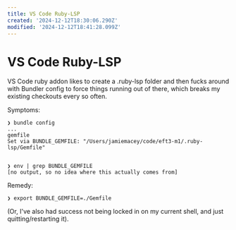 ```yaml
---
title: VS Code Ruby-LSP
created: '2024-12-12T18:30:06.290Z'
modified: '2024-12-12T18:41:28.099Z'
---
```


# VS Code Ruby-LSP

VS Code ruby addon likes to create a .ruby-lsp folder and then fucks around with Bundler config to force things running out of there, which breaks my existing checkouts every so often.

Symptoms:

```
❯ bundle config
...
gemfile
Set via BUNDLE_GEMFILE: "/Users/jamiemacey/code/eft3-m1/.ruby-lsp/Gemfile"


❯ env | grep BUNDLE_GEMFILE
[no output, so no idea where this actually comes from]
```

Remedy:

```
❯ export BUNDLE_GEMFILE=./Gemfile
```

(Or, I've also had success not being locked in on my current shell, and just quitting/restarting it).

